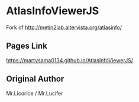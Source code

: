 # AtlasInfoViewerJS
Fork of http://metin2lab.altervista.org/atlasinfo/

## Pages Link
https://martysama0134.github.io/AtlasInfoViewerJS/

## Original Author
Mr.Licorice / Mr.Lucifer
